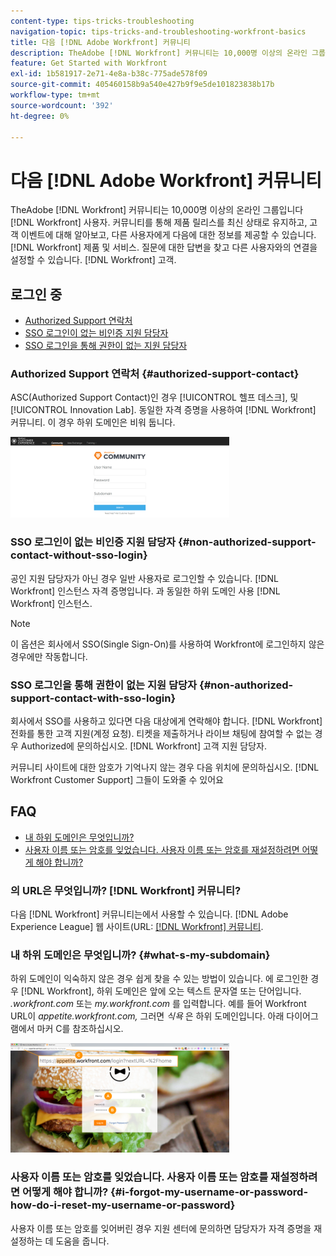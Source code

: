 ```yaml
---
content-type: tips-tricks-troubleshooting
navigation-topic: tips-tricks-and-troubleshooting-workfront-basics
title: 다음 [!DNL Adobe Workfront] 커뮤니티
description: TheAdobe [!DNL Workfront] 커뮤니티는 10,000명 이상의 온라인 그룹입니다 [!DNL Workfront] 사용자. 커뮤니티를 통해 제품 릴리스를 최신 상태로 유지하고, 고객 이벤트에 대해 알아보고, 다른 사용자에게 다음에 대한 정보를 제공할 수 있습니다. [!DNL Workfront] 제품 및 서비스. 질문에 대한 답변을 찾고 다른 사용자와의 연결을 설정할 수 있습니다. [!DNL Workfront] 고객.
feature: Get Started with Workfront
exl-id: 1b581917-2e71-4e8a-b38c-775ade578f09
source-git-commit: 405460158b9a540e427b9f9e5de101823838b17b
workflow-type: tm+mt
source-wordcount: '392'
ht-degree: 0%

---
```


# 다음 [!DNL Adobe Workfront] 커뮤니티

TheAdobe [!DNL Workfront] 커뮤니티는 10,000명 이상의 온라인 그룹입니다 [!DNL Workfront] 사용자. 커뮤니티를 통해 제품 릴리스를 최신 상태로 유지하고, 고객 이벤트에 대해 알아보고, 다른 사용자에게 다음에 대한 정보를 제공할 수 있습니다. [!DNL Workfront] 제품 및 서비스. 질문에 대한 답변을 찾고 다른 사용자와의 연결을 설정할 수 있습니다. [!DNL Workfront] 고객.

<!--
<img src="assets/screen-shot-2018-09-06-at-11.38.27-am-350x112.png" alt="Screen_Shot_2018-09-06_at_11.38.27_AM.png" style="width: 350;height: 112;" data-mc-conditions="QuicksilverOrClassic.Draft mode">
-->

## 로그인 중

* [Authorized Support 연락처](#authorized-support-contact)
* [SSO 로그인이 없는 비인증 지원 담당자](#non-authorized-support-contact-without-sso-login)
* [SSO 로그인을 통해 권한이 없는 지원 담당자](#non-authorized-support-contact-with-sso-login)

### Authorized Support 연락처 {#authorized-support-contact}

ASC(Authorized Support Contact)인 경우 [!UICONTROL 헬프 데스크], 및 [!UICONTROL Innovation Lab]. 동일한 자격 증명을 사용하여 [!DNL Workfront] 커뮤니티. 이 경우 하위 도메인은 비워 둡니다.

![community_4.png](assets/community-4-350x129.png)

### SSO 로그인이 없는 비인증 지원 담당자 {#non-authorized-support-contact-without-sso-login}

공인 지원 담당자가 아닌 경우 일반 사용자로 로그인할 수 있습니다. [!DNL Workfront] 인스턴스 자격 증명입니다. 과 동일한 하위 도메인 사용 [!DNL Workfront] 인스턴스.

>[!NOTE]
>
>이 옵션은 회사에서 SSO(Single Sign-On)를 사용하여 Workfront에 로그인하지 않은 경우에만 작동합니다.

### SSO 로그인을 통해 권한이 없는 지원 담당자 {#non-authorized-support-contact-with-sso-login}

회사에서 SSO를 사용하고 있다면 다음 대상에게 연락해야 합니다. [!DNL Workfront] 전화를 통한 고객 지원(계정 요청). 티켓을 제출하거나 라이브 채팅에 참여할 수 없는 경우 Authorized에 문의하십시오. [!DNL Workfront] 고객 지원 담당자.

커뮤니티 사이트에 대한 암호가 기억나지 않는 경우 다음 위치에 문의하십시오. [!DNL Workfront Customer Support] 그들이 도와줄 수 있어요

## FAQ

* [내 하위 도메인은 무엇입니까?](#what-s-my-subdomain)
* [사용자 이름 또는 암호를 잊었습니다. 사용자 이름 또는 암호를 재설정하려면 어떻게 해야 합니까?](#i-forgot-my-username-or-password-how-do-i-reset-my-username-or-password)

### 의 URL은 무엇입니까? [!DNL Workfront] 커뮤니티?

다음 [!DNL Workfront] 커뮤니티는에서 사용할 수 있습니다. [!DNL Adobe Experience League] 웹 사이트(URL:  [[!DNL Workfront] 커뮤니티](https://experienceleaguecommunities.adobe.com/t5/workfront/ct-p/workfront).

### 내 하위 도메인은 무엇입니까? {#what-s-my-subdomain}

하위 도메인이 익숙하지 않은 경우 쉽게 찾을 수 있는 방법이 있습니다. 에 로그인한 경우 [!DNL Workfront], 하위 도메인은 앞에 오는 텍스트 문자열 또는 단어입니다. *.workfront.com*  또는 *my.workfront.com* 를 입력합니다. 예를 들어 Workfront URL이 *appetite.workfront.com,* 그러면 *식욕* 은 하위 도메인입니다. 아래 다이어그램에서 마커 C를 참조하십시오.

![community_5.png](assets/community-5-350x175.png)

### 사용자 이름 또는 암호를 잊었습니다. 사용자 이름 또는 암호를 재설정하려면 어떻게 해야 합니까? {#i-forgot-my-username-or-password-how-do-i-reset-my-username-or-password}

사용자 이름 또는 암호를 잊어버린 경우 지원 센터에 문의하면 담당자가 자격 증명을 재설정하는 데 도움을 줍니다.
